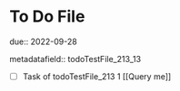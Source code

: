 # To Do File

due:: 2022-09-28

metadatafield:: todoTestFile_213_13

- [ ] Task of todoTestFile_213 1 [[Query me]]
